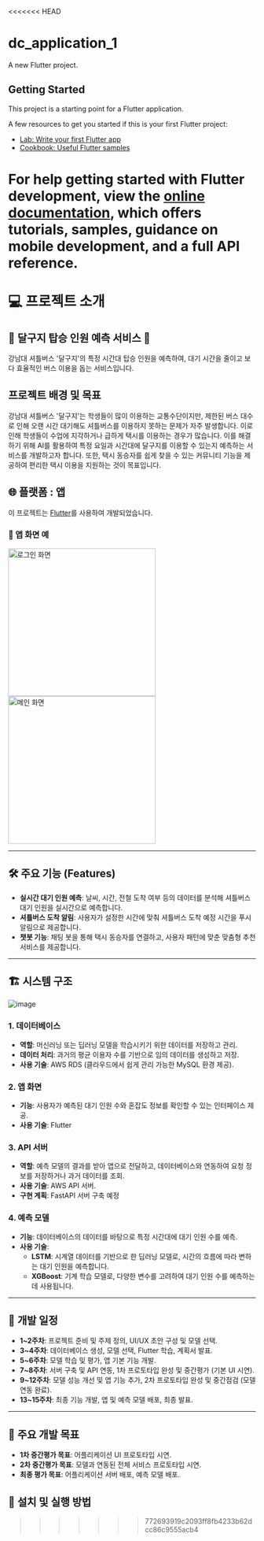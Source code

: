 <<<<<<< HEAD
# dc_application_1

A new Flutter project.

## Getting Started

This project is a starting point for a Flutter application.

A few resources to get you started if this is your first Flutter project:

- [Lab: Write your first Flutter app](https://docs.flutter.dev/get-started/codelab)
- [Cookbook: Useful Flutter samples](https://docs.flutter.dev/cookbook)

For help getting started with Flutter development, view the
[online documentation](https://docs.flutter.dev/), which offers tutorials,
samples, guidance on mobile development, and a full API reference.
=======
# 💻 프로젝트 소개 
## 🚌 **달구지 탑승 인원 예측 서비스** 🚌
강남대 셔틀버스 '달구지'의 특정 시간대 탑승 인원을 예측하여, 대기 시간을 줄이고 보다 효율적인 버스 이용을 돕는 서비스입니다.

## 프로젝트 배경 및 목표

강남대 셔틀버스 '달구지'는 학생들이 많이 이용하는 교통수단이지만, 제한된 버스 대수로 인해 오랜 시간 대기해도 셔틀버스를 이용하지 못하는 문제가 자주 발생합니다. 이로 인해 학생들이 수업에 지각하거나 급하게 택시를 이용하는 경우가 많습니다. 이를 해결하기 위해 AI를 활용하여 특정 요일과 시간대에 달구지를 이용할 수 있는지 예측하는 서비스를 개발하고자 합니다. 또한, 택시 동승자를 쉽게 찾을 수 있는 커뮤니티 기능을 제공하여 편리한 택시 이용을 지원하는 것이 목표입니다.


## 🌐 플랫폼 : 앱
이 프로젝트는 [Flutter](https://flutter.dev/)를 사용하여 개발되었습니다.


### 🔑 앱 화면 예
<img src="https://github.com/user-attachments/assets/5c959af4-a02e-4848-9cca-6f2b727c6104" alt="로그인 화면" width="300"/>
<img src="https://github.com/user-attachments/assets/76985972-f7a6-4615-a51d-3a6f3562f567" alt="메인 화면" width="300"/>


---

## 🛠️ 주요 기능 (Features)
- **실시간 대기 인원 예측**: 날씨, 시간, 전철 도착 여부 등의 데이터를 분석해 셔틀버스 대기 인원을 실시간으로 예측합니다.
- **셔틀버스 도착 알림**: 사용자가 설정한 시간에 맞춰 셔틀버스 도착 예정 시간을 푸시 알림으로 제공합니다.
- **챗봇 기능**: 채팅 봇을 통해 택시 동승자를 연결하고, 사용자 패턴에 맞춘 맞춤형 추천 서비스를 제공합니다.

---

## 🏗️ 시스템 구조
![image](https://github.com/user-attachments/assets/2062eca5-2b9f-47f6-ab25-d833fb2c0550)
### 1. 데이터베이스
- **역할**: 머신러닝 또는 딥러닝 모델을 학습시키기 위한 데이터를 저장하고 관리.
- **데이터 처리**: 과거의 평균 이용자 수를 기반으로 임의 데이터를 생성하고 저장.
- **사용 기술**: AWS RDS (클라우드에서 쉽게 관리 가능한 MySQL 환경 제공).

### 2. 앱 화면
- **기능**: 사용자가 예측된 대기 인원 수와 혼잡도 정보를 확인할 수 있는 인터페이스 제공.
- **사용 기술**: Flutter

### 3. API 서버
- **역할**: 예측 모델의 결과를 받아 앱으로 전달하고, 데이터베이스와 연동하여 요청 정보를 저장하거나 과거 데이터를 조회.
- **사용 기술**: AWS API 서버.
- **구현 계획**: FastAPI 서버 구축 예정

### 4. 예측 모델
- **기능**: 데이터베이스의 데이터를 바탕으로 특정 시간대에 대기 인원 수를 예측.
- **사용 기술**: 
  - **LSTM**: 시계열 데이터를 기반으로 한 딥러닝 모델로, 시간의 흐름에 따라 변하는 대기 인원을 예측합니다.
  - **XGBoost**: 기계 학습 모델로, 다양한 변수를 고려하여 대기 인원 수를 예측하는 데 사용됩니다.

---

## 📅 개발 일정

- **1~2주차**: 프로젝트 준비 및 주제 정의, UI/UX 초안 구성 및 모델 선택.
- **3~4주차**: 데이터베이스 생성, 모델 선택, Flutter 학습, 계획서 발표.
- **5~6주차**: 모델 학습 및 평가, 앱 기본 기능 개발.
- **7~8주차**: 서버 구축 및 API 연동, 1차 프로토타입 완성 및 중간평가 (기본 UI 시연).
- **9~12주차**: 모델 성능 개선 및 앱 기능 추가, 2차 프로토타입 완성 및 중간점검 (모델 연동 완료).
- **13~15주차**: 최종 기능 개발, 앱 및 예측 모델 배포, 최종 발표.

---

## 🎯 주요 개발 목표
- **1차 중간평가 목표**: 어플리케이션 UI 프로토타입 시연.
- **2차 중간평가 목표**: 모델과 연동된 전체 서비스 프로토타입 시연.
- **최종 평가 목표**: 어플리케이션 서버 배포, 예측 모델 배포.

## 🔧 설치 및 실행 방법

>>>>>>> 772693919c2093ff8fb4233b62dcc86c9555acb4

